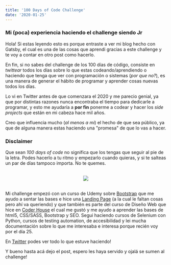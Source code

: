 ```yaml
---
title: '100 Days of Code Challenge'
date: '2020-01-25'
---
```


### Mi (poca) experiencia haciendo el challenge siendo Jr



Hola! Si estas leyendo esto es porque entraste a ver mi blog hecho con Gatsby, el cual es una de las cosas que aprendi gracias a este challenge y te voy a contar en otro post como hacerlo.

En fin, si no sabes del challenge de los 100 días de código, consiste en _twittear_ todos los días sobre lo que estas codeando/aprendiendo o haciendo que tenga que ver con programación o sistemas (*por que no?*), es una manera de generar el hábito de programar y aprender cosas nuevas todos los días. 

Lo vi en Twitter antes de que comenzara el 2020 y me parecio genial, ya que por distintas razones nunca encontraba el tiempo para dedicarle a programar, y esto me ayudaría a **por fin** ponerme a codear y hacer los _side projects_ que están en mi cabeza hace mil años.

Creo que influencia mucho (_al menos a mi_) el hecho de que sea público, ya que de alguna manera estas haciendo una "promesa" de que lo vas a hacer.

### Disclaimer 

Que sean _100 days of code_ no significa que los tengas que seguir al pie de la letra.
Podes hacerlo a tu ritmo y empezarlo cuando quieras, y si te salteas un par de días tampoco importa. No te quemes. <br></br>
<p align="center">
<img src="https://i.pinimg.com/originals/82/a0/3c/82a03cb2baf4f799aa4b1dda13afb58f.gif">
</p>


<br>
Mi challenge empezó con un curso de Udemy sobre 
             <a href="https://udemy.com/share/10243mAkMYclhTRnQ=/" target="_blank">Bootstrap</a>
 que me ayudo a sentar las bases e hice una <a href="https://webdesign.johannasabsantos.now.sh/pagina-web/" target="_blank">Landing Page</a> (a la cual le faltan cosas pero ahí va queriendo) y que también es parte del curso de Diseño Web que hice en <a href="https://www.coderhouse.com/" target="_blank">Coder House</a> el cual me gustó y me ayudo a aprender las bases de html5, CSS/SASS, Bootstrap y SEO.
Segui haciendo cursos de Selenium con Python, cursos de testing automation, de accesibilidad y lei mucha documentación sobre lo que me interesaba e interesa porque recién voy por el día 25.

En <a href="https://twitter.com/johannableu/status/1212452687142424577" target="_blank">Twitter</a> podes ver todo lo que estuve haciendo!

Y bueno hasta acá dejo el post, espero les haya servido y ojalá se sumen al challenge!













